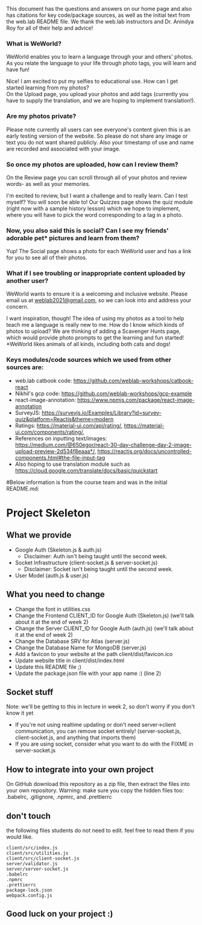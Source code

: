 This document has the questions and answers on our home page and also has citations for key code/package sources, as well as the initial text from the web.lab README file. We thank the web.lab instructors and Dr. Anindya Roy for all of their help and advice!

### What is WeWorld?
WeWorld enables you to learn a language through your and others' photos. As you relate the language to your life through photo tags, you will learn and have fun!<br/>

Nice! I am excited to put my selfies to educational use. How can I get started learning from my photos?<br/>
On the Upload page, you upload your photos and add tags (currently you have to supply the translation, and we are hoping to implement translation!).<br/>

### Are my photos private?
Please note currently all users can see everyone's content given this is an early testing version of the website. So please do not share any image or text you do not want shared publicly. Also your timestamp of use and name are recorded and associated with your image.

### So once my photos are uploaded, how can I review them?
On the Review page you can scroll through all of your photos and review words- as well as your memories.

I'm excited to review, but I want a challenge and to really learn. Can I test myself?
You will soon be able to! Our Quizzes page shows the quiz module (right now with a sample history lesson) which we hope to implement, where you will have to pick the word corresponding to a tag in a photo.

### Now, you also said this is social? Can I see my friends' adorable pet\* pictures and learn from them?
Yup! The Social page shows a photo for each WeWorld user and has a link for you to see all of their photos.

### What if I see troubling or inappropriate content uploaded by another user?
WeWorld wants to ensure it is a welcoming and inclusive website. Please email us at weblab2021@gmail.com, so we can look into and address your concern.

I want inspiration, though! The idea of using my photos as a tool to help teach me a language is really new to me. How do I know which kinds of photos to upload?
We are thinking of adding a Scavenger Hunts page, which would provide photo prompts to get the learning and fun started!
\*WeWorld likes animals of all kinds, including both cats and dogs!

### Keys modules/code sources which we used from other sources are:
- web.lab catbook code: https://github.com/weblab-workshops/catbook-react
- Nikhil's gcp code: https://github.com/weblab-workshops/gcp-example
- react-image-annotation: https://www.npmjs.com/package/react-image-annotation
- SurveyJS: https://surveyjs.io/Examples/Library?id=survey-quiz&platform=Reactjs&theme=modern
- Ratings: https://material-ui.com/api/rating/, https://material-ui.com/components/rating/,
- References on inputting text/images: https://medium.com/@650egor/react-30-day-challenge-day-2-image-upload-preview-2d534f8eaaa*/, https://reactjs.org/docs/uncontrolled-components.html#the-file-input-tag
- Also hoping to use translation module such as https://cloud.google.com/translate/docs/basic/quickstart


#Below information is from the course team and was in the initial README.md:

# Project Skeleton

## What we provide

- Google Auth (Skeleton.js & auth.js)
  - Disclaimer: Auth isn't being taught until the second week.
- Socket Infrastructure (client-socket.js & server-socket.js)
  - Disclaimer: Socket isn't being taught until the second week.
- User Model (auth.js & user.js)

## What you need to change

- Change the font in utilities.css
- Change the Frontend CLIENT_ID for Google Auth (Skeleton.js) (we'll talk about it at the end of week 2)
- Change the Server CLIENT_ID for Google Auth (auth.js) (we'll talk about it at the end of week 2)
- Change the Database SRV for Atlas (server.js)
- Change the Database Name for MongoDB (server.js)
- Add a favicon to your website at the path client/dist/favicon.ico
- Update website title in client/dist/index.html
- Update this README file ;)
- Update the package.json file with your app name :) (line 2)

## Socket stuff

Note: we'll be getting to this in lecture in week 2, so don't worry if you don't know it yet

- If you're not using realtime updating or don't need server->client communication, you can remove socket entirely! (server-socket.js, client-socket.js, and anything that imports them)
- If you are using socket, consider what you want to do with the FIXME in server-socket.js

## How to integrate into your own project

On GitHub download this repository as a zip file, then extract the files into your own repository.
Warning: make sure you copy the hidden files too: .babelrc, .gitignore, .npmrc, and .prettierrc

## don't touch

the following files students do not need to edit. feel free to read them if you would like.

```
client/src/index.js
client/src/utilities.js
client/src/client-socket.js
server/validator.js
server/server-socket.js
.babelrc
.npmrc
.prettierrc
package-lock.json
webpack.config.js
```

## Good luck on your project :)
